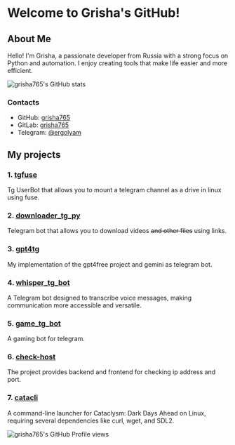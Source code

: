 # Welcome to Grisha's GitHub!

## About Me

Hello! I'm Grisha, a passionate developer from Russia with a strong focus on Python and automation. I enjoy creating tools that make life easier and more efficient.

![grisha765's GitHub stats](https://github-readme-stats.vercel.app/api?username=grisha765&bg_color=000000&title_color=F58143&show_icons=true&icon_color=F58143&text_color=ffffff&hide_border=true&border_radius=20&include_all_commits=true&count_private=false&hide=contribs)

### Contacts

- GitHub: [grisha765](https://github.com/grisha765)
- GitLab: [grisha765](https://gitlab.com/grisha765)
- Telegram: [@ergolyam](https://t.me/ergolyam)

## My projects

### 1. [tgfuse](https://github.com/grisha765/tgfuse)
Tg UserBot that allows you to mount a telegram channel as a drive in linux using fuse.

### 2. [downloader_tg_py](https://github.com/grisha765/downloader_tg_py)
Telegram bot that allows you to download videos ~~and other files~~ using links.

### 3. [gpt4tg](https://github.com/grisha765/gpt4tg)
My implementation of the gpt4free project and gemini as telegram bot.

### 4. [whisper_tg_bot](https://github.com/grisha765/whisper_tg_bot)
A Telegram bot designed to transcribe voice messages, making communication more accessible and versatile.

### 5. [game_tg_bot](https://github.com/grisha765/game_tg_bot)
A gaming bot for telegram.

### 6. [check-host](https://github.com/grisha765/check-host)
The project provides backend and frontend for checking ip address and port.

### 7. [catacli](https://github.com/grisha765/catacli)
A command-line launcher for Cataclysm: Dark Days Ahead on Linux, requiring several dependencies like curl, wget, and SDL2.

![grisha765's GitHub Profile views](https://komarev.com/ghpvc/?username=grisha765&color=orange&style=plastic)
